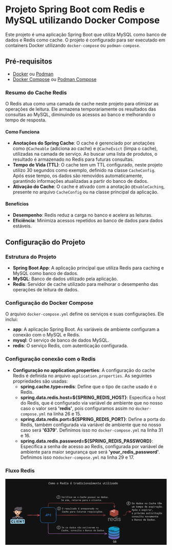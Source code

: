 # Projeto Spring Boot com Redis e MySQL utilizando Docker Compose

Este projeto é uma aplicação Spring Boot que utiliza MySQL como banco de dados e Redis como cache. O projeto é configurado para ser executado em containers Docker utilizando `docker-compose` ou `podman-compose`.

## Pré-requisitos

- [Docker](https://www.docker.com/get-started) ou [Podman](https://podman.io/get-started)
- [Docker Compose](https://docs.docker.com/compose/install/) ou [Podman Compose](https://github.com/containers/podman-compose)

### Resumo do Cache Redis

O Redis atua como uma camada de cache neste projeto para otimizar as
operações de leitura. Ele armazena temporariamente os resultados das
consultas ao MySQL, diminuindo os acessos ao banco e melhorando o
tempo de resposta.

#### Como Funciona

- **Anotações do Spring Cache**: O cache é gerenciado por anotações
  como `@Cacheable` (adiciona ao cache) e `@CacheEvict` (limpa o cache),
  utilizadas na camada de serviço. Ao buscar uma lista de produtos,
  o resultado é armazenado no Redis para futuras consultas.
- **Tempo de Vida (TTL)**: O cache tem um TTL configurado, neste projeto utilizo
  30 segundos como exemplo, definido na classe `CacheConfig`. Após esse
  tempo, os dados são removidos automaticamente, garantindo informações
  atualizadas a partir do banco de dados.
- **Ativação do Cache**: O cache é ativado com a anotação `@EnableCaching`,
  presente no arquivo `CacheConfig` ou na classe principal da aplicação.

#### Benefícios

- **Desempenho**: Redis reduz a carga no banco e acelera as leituras.
- **Eficiência**: Minimiza acessos repetidos ao banco de dados para dados estáveis.

## Configuração do Projeto

### Estrutura do Projeto

- **Spring Boot App**: A aplicação principal que utiliza Redis para caching e MySQL como banco de dados.
- **MySQL**: Banco de dados utilizado pela aplicação.
- **Redis**: Servidor de cache utilizado para melhorar o desempenho das operações de leitura de dados.

### Configuração do Docker Compose

O arquivo `docker-compose.yml` define os serviços e suas configurações. Ele inclui:

- **app**: A aplicação Spring Boot. As variáveis de ambiente configuram a conexão com o MySQL e Redis.
- **mysql**: O serviço de banco de dados MySQL.
- **redis**: O serviço Redis, com autenticação configurada.

### Configuração conexão com o Redis

- **Configuração no application.properties**:
  A configuração do cache Redis é definida no arquivo `application.properties`.
  As seguintes propriedades são usadas:
    - **spring.cache.type=redis**: Define que o tipo de cache usado é o Redis.
    - **spring.data.redis.host=${SPRING_REDIS_HOST}**: Especifica o host do Redis,
      que é configurado via variável de ambiente que no nosso caso o valor será **'redis'**,
      pois configuramos assim no `docker-compose.yml` na linha 26 e 15.
    - **spring.data.redis.port=${SPRING_REDIS_PORT}**: Define a porta do Redis,
      também configurada via variável de ambiente que no nosso caso será **'6379'**.
      Definimos isso no `docker-compose.yml` na linha 31 e 16.
    - **spring.data.redis.password=${SPRING_REDIS_PASSWORD}**: Especifica a
      senha de acesso ao Redis, configurada por variável de ambiente para
      maior segurança que será **'your_redis_password'**.
      Definimos isso no`docker-compose.yml` na linha 29 e 17.

### Fluxo Redis
![Fluxo_Redis](imagens/fluxo-redis.png)

